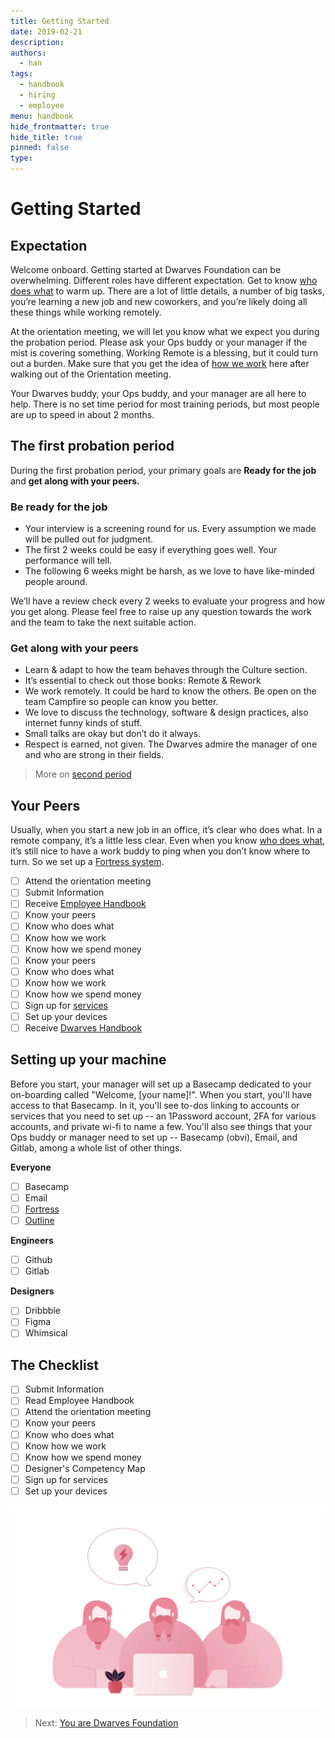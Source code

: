 ```yaml
---
title: Getting Started
date: 2019-02-21
description: 
authors: 
  - han
tags: 
  - handbook
  - hiring
  - employee
menu: handbook
hide_frontmatter: true
hide_title: true
pinned: false
type:
---
```

# Getting Started

## Expectation
Welcome onboard. Getting started at Dwarves Foundation can be overwhelming. Different roles have different expectation. Get to know [who does what](who-does-what.md) to warm up. There are a lot of little details, a number of big tasks, you’re learning a new job and new coworkers, and you’re likely doing all these things while working remotely. 

At the orientation meeting, we will let you know what we expect you during the probation period. Please ask your Ops buddy or your manager if the mist is covering something. Working Remote is a blessing, but it could turn out a burden. Make sure that you get the idea of [how we work](how-we-work.md) here after walking out of the Orientation meeting.

Your Dwarves buddy, your Ops buddy, and your manager are all here to help. There is no set time period for most training periods, but most people are up to speed in about 2 months.

## The first probation period
During the first probation period, your primary goals are **Ready for the job** and **get along with your peers.**

### Be ready for the job
- Your interview is a screening round for us. Every assumption we made will be pulled out for judgment.
- The first 2 weeks could be easy if everything goes well. Your performance will tell.
- The following 6 weeks might be harsh, as we love to have like-minded people around.

We’ll have a review check every 2 weeks to evaluate your progress and how you get along. Please feel free to raise up any question towards the work and the team to take the next suitable action.

### Get along with your peers
- Learn & adapt to how the team behaves through the Culture section.
- It’s essential to check out those books: Remote & Rework
- We work remotely. It could be hard to know the others. Be open on the team Campfire so people can know you better.
- We love to discuss the technology, software & design practices, also internet funny kinds of stuff.
- Small talks are okay but don’t do it always.
- Respect is earned, not given. The Dwarves admire the manager of one and who are strong in their fields.

> More on [second period](routine.md)

## Your Peers
Usually, when you start a new job in an office, it’s clear who does what. In a remote company, it’s a little less clear. Even when you know [who does what](who-does-what.md), it’s still nice to have a work buddy to ping when you don’t know where to turn. So we set up a [Fortress system](https://fort.dwarves.foundation). 

- [ ] Attend the orientation meeting
- [ ] Submit Information
- [ ] Receive [Employee Handbook](https://github.com/dwarvesf/handbook)
- [ ] Know your peers
- [ ] Know who does what
- [ ] Know how we work
- [ ] Know how we spend money
- [ ] Know your peers
- [ ] Know who does what 
- [ ] Know how we work
- [ ] Know how we spend money
- [ ] Sign up for [services](https://tools-and-systems.)
- [ ] Set up your devices
- [ ] Receive [Dwarves Handbook](https://github.com/dwarvesf/handbook)

## Setting up your machine
Before you start,  your manager will set up a Basecamp dedicated to your on-boarding called "Welcome, [your name]!". When you start, you'll have access to that Basecamp. In it, you'll see to-dos linking to accounts or services that you need to set up -- an 1Password account, 2FA for various accounts, and private wi-fi to name a few. You'll also see things that your Ops buddy or manager need to set up -- Basecamp (obvi), Email, and Gitlab, among a whole list of other things. 

**Everyone**

- [ ] Basecamp
- [ ] Email
- [ ] [Fortress](https://fort.d.foundation/)
- [ ] [Outline](https://outline.d.foundation/)

**Engineers**

- [ ] Github
- [ ] Gitlab

**Designers**

- [ ] Dribbble
- [ ] Figma
- [ ] Whimsical

## The Checklist
- [ ] Submit Information
- [ ] Read Employee Handbook
- [ ] Attend the orientation meeting
- [ ] Know your peers
- [ ] Know who does what
- [ ] Know how we work
- [ ] Know how we spend money
- [ ] Designer's Competency Map
- [ ] Sign up for services
- [ ] Set up your devices

![](assets/getting-started_dwarves.webp)

> Next: [You are Dwarves Foundation](dwarves-foundation-is-you.md)
